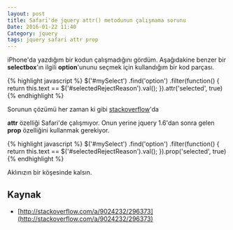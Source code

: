 ```yaml
---
layout: post
title: Safari'de jquery attr() metodunun çalışmama sorunu
Date: 2016-01-22 11:40
Category: jquery
tags: jquery safari attr prop
---
```


iPhone'da yazdığım bir kodun çalışmadığını gördüm. Aşağıdakine benzer bir **selectbox**'ın ilgili **option**'ununu seçmek için kullandığım bir kod parçası.

{% highlight javascript %}
$('#mySelect')
    .find('option')
        .filter(function() {
            return this.text == $('#selectedRejectReason').val(); 
        }).attr('selected', true)
{% endhighlight %}

Sorunun çözümü her zaman ki gibi [stackoverflow](http://stackoverflow.com/)'da

**attr** özelliği Safari'de çalışmıyor. Onun yerine jquery 1.6'dan sonra gelen **prop** özelliğini kullanmak gerekiyor.

{% highlight javascript %}
$('#mySelect')
    .find('option')
        .filter(function() {
            return this.text == $('#selectedRejectReason').val(); 
        }).prop('selected', true)
{% endhighlight %}

Aklınızın bir köşesinde kalsın.

## Kaynak

 - [http://stackoverflow.com/a/9024232/296373](http://stackoverflow.com/a/9024232/296373)